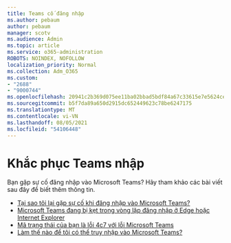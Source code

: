 ```yaml
---
title: Teams cố đăng nhập
ms.author: pebaum
author: pebaum
manager: scotv
ms.audience: Admin
ms.topic: article
ms.service: o365-administration
ROBOTS: NOINDEX, NOFOLLOW
localization_priority: Normal
ms.collection: Adm_O365
ms.custom:
- "2688"
- "9000744"
ms.openlocfilehash: 20941c2b369d075ee11ba02bbad5bdf84a67c33615e7e5624ce790bb04cb808c
ms.sourcegitcommit: b5f7da89a650d2915dc652449623c78be6247175
ms.translationtype: MT
ms.contentlocale: vi-VN
ms.lasthandoff: 08/05/2021
ms.locfileid: "54106448"
---
```

# <a name="troubleshooting-teams-sign-in"></a>Khắc phục Teams nhập 

Bạn gặp sự cố đăng nhập vào Microsoft Teams? Hãy tham khảo các bài viết sau đây để biết thêm thông tin.

- [Tại sao tôi lại gặp sự cố khi đăng nhập vào Microsoft Teams?](https://support.office.com/article/a02f683b-61a3-4008-9447-ee60c5593b0f)
- [Microsoft Teams đang bị kẹt trong vòng lặp đăng nhập ở Edge hoặc Internet Explorer](https://docs.microsoft.com/microsoftteams/troubleshoot/teams-sign-in/sign-in-loop)
- [Mã trạng thái của bạn là lỗi 4c7 với lỗi Microsoft Teams](https://support.microsoft.com/help/4041047/modern-authentication-failed-here-status-code-is-4c7-when-signing-in-t)
- [Làm thế nào để tôi có thể truy nhập vào Microsoft Teams?](https://support.office.com/article/how-do-i-get-access-to-microsoft-teams-fc7f1634-abd3-4f26-a597-9df16e4ca65b)